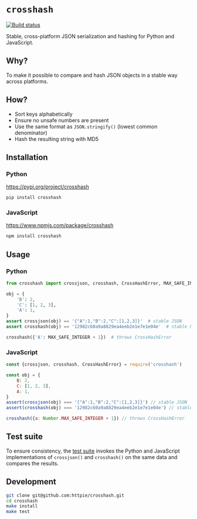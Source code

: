 # `crosshash`

[![Build status](https://github.com/httpie/crosshash/workflows/test/badge.svg)](https://github.com/httpie/crosshash/actions)

Stable, cross-platform JSON serialization and hashing for Python and JavaScript.

## Why?

To make it possible to compare and hash JSON objects in a stable way across platforms.

## How?

- Sort keys alphabetically
- Ensure no unsafe numbers are present 
- Use the same format as `JSON.stringify()` (lowest common denominator) 
- Hash the resulting string with MD5

## Installation


### Python

https://pypi.org/project/crosshash

```bash
pip install crosshash
```

### JavaScript

https://www.npmjs.com/package/crosshash

```bash
npm install crosshash
```

## Usage

### Python

```python
from crosshash import crossjson, crosshash, CrossHashError, MAX_SAFE_INTEGER

obj = {
    'B': 2,
    'C': [1, 2, 3],
    'A': 1,
}
assert crossjson(obj) == '{"A":1,"B":2,"C":[1,2,3]}'  # stable JSON
assert crosshash(obj) == '12982c60a9a8829ea4eeb2e1e7e1e04e'  # stable hash

crosshash({'A': MAX_SAFE_INTEGER + 1})  # throws CrossHashError

```

### JavaScript

```javascript
const {crossjson, crosshash, CrossHashError} = require('crosshash')

const obj = {
    B: 2,
    C: [1, 2, 3],
    A: 1,
}
assert(crossjson(obj) === '{"A":1,"B":2,"C":[1,2,3]}') // stable JSON
assert(crosshash(obj) === '12982c60a9a8829ea4eeb2e1e7e1e04e') // stable hash

crosshash({a: Number.MAX_SAFE_INTEGER + 1}) // throws CrossHashError

```


## Test suite

To ensure consistency, the [test suite](tests/tests.py) invokes the Python and JavaScript implementations of `crossjson()` and `crosshash()` on the same data and compares the results.



## Development

```bash
git clone git@github.com:httpie/crosshash.git
cd crosshash
make install
make test
```
